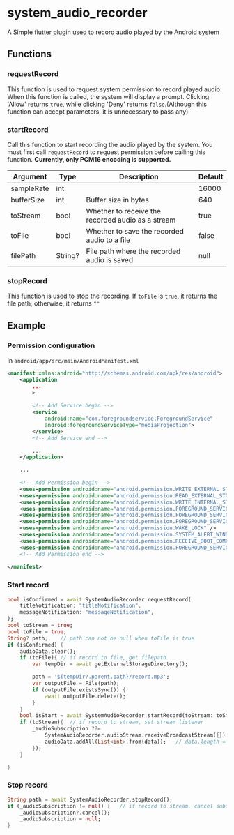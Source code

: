 # system_audio_recorder

A Simple flutter plugin used to record audio played by the Android system





## Functions

### requestRecord

This function is used to request system permission to record played audio. When this function is called, the system will display a prompt. Clicking 'Allow' returns `true`, while clicking 'Deny' returns `false`.(Although this function can accept parameters, it is unnecessary to pass any)



### startRecord

Call this function to start recording the audio played by the system. You must first call `requestRecord` to request permission before calling this function. **Currently, only PCM16 encoding is supported.**



| Argument   | Type    | Description                                       | Default |
| ---------- | ------- | ------------------------------------------------- | ------- |
| sampleRate | int     |                                                   | 16000   |
| bufferSize | int     | Buffer size in bytes                              | 640     |
| toStream   | bool    | Whether to receive the recorded audio as a stream | true    |
| toFile     | bool    | Whether to save the recorded audio to a file      | false   |
| filePath   | String? | File path where the recorded audio is saved       | null    |



### stopRecord

This function is used to stop the recording. If `toFile` is `true`, it returns the file path; otherwise, it returns `""`



## Example

### Permission configuration

In `android/app/src/main/AndroidManifest.xml`

```xml
<manifest xmlns:android="http://schemas.android.com/apk/res/android">
    <application
        ...
        >
        
        <!-- Add Service begin -->
        <service
            android:name="com.foregroundservice.ForegroundService"
            android:foregroundServiceType="mediaProjection">
        </service>
        <!-- Add Service end -->

		...
    </application>

    ...
    
    <!-- Add Permission begin -->
    <uses-permission android:name="android.permission.WRITE_EXTERNAL_STORAGE" />
    <uses-permission android:name="android.permission.READ_EXTERNAL_STORAGE" />
    <uses-permission android:name="android.permission.WRITE_INTERNAL_STORAGE" />
    <uses-permission android:name="android.permission.FOREGROUND_SERVICE" />
    <uses-permission android:name="android.permission.FOREGROUND_SERVICE_MEDIA_PROJECTION" />
    <uses-permission android:name="android.permission.FOREGROUND_SERVICE_TYPE_MEDIA_PROJECTION" />
    <uses-permission android:name="android.permission.WAKE_LOCK" />
    <uses-permission android:name="android.permission.SYSTEM_ALERT_WINDOW" />
    <uses-permission android:name="android.permission.RECEIVE_BOOT_COMPLETED" />
    <uses-permission android:name="android.permission.FOREGROUND_SERVICE_MEDIA_PROJECTION" />
    <!-- Add Permission end -->
    
</manifest>

```





### Start record

```dart
bool isConfirmed = await SystemAudioRecorder.requestRecord(
    titleNotification: "titleNotification",
    messageNotification: "messageNotification",
);
bool toStream = true;
bool toFile = true;
String? path;    // path can not be null when toFile is true
if (isConfirmed) {
    audioData.clear();
    if (toFile){ // if record to file, get filepath
        var tempDir = await getExternalStorageDirectory();

        path = '${tempDir?.parent.path}/record.mp3';
        var outputFile = File(path);
        if (outputFile.existsSync()) {
            await outputFile.delete();
        }
    }
    bool isStart = await SystemAudioRecorder.startRecord(toStream: toStream, toFile: toFile, filePath: path);
    if (toStream){  // if record to stream, set stream listener
        _audioSubscription ??=
            SystemAudioRecorder.audioStream.receiveBroadcastStream({}).listen((data) {
            audioData.addAll(List<int>.from(data));   // data.length = bufferSize * 2
        });
    }

}
```



### Stop record

```dart
String path = await SystemAudioRecorder.stopRecord();
if (_audioSubscription != null) {   // if record to stream, cancel subscription when stop
    _audioSubscription?.cancel();
    _audioSubscription = null;
}
```

